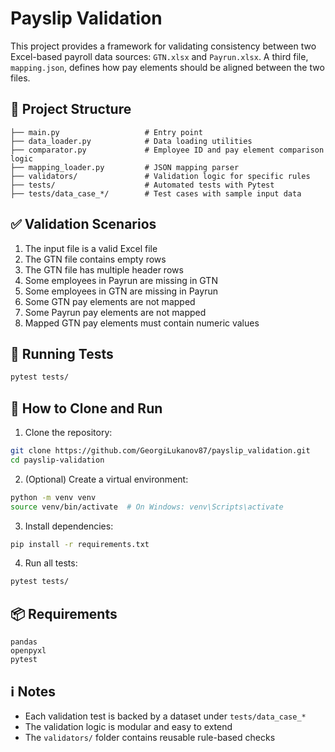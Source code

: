 # Payslip Validation

This project provides a framework for validating consistency between two Excel-based payroll data sources: `GTN.xlsx` and `Payrun.xlsx`. A third file, `mapping.json`, defines how pay elements should be aligned between the two files.

## 📁 Project Structure
```
├── main.py                   # Entry point
├── data_loader.py            # Data loading utilities
├── comparator.py             # Employee ID and pay element comparison logic
├── mapping_loader.py         # JSON mapping parser
├── validators/               # Validation logic for specific rules
├── tests/                    # Automated tests with Pytest
├── tests/data_case_*/        # Test cases with sample input data
```

## ✅ Validation Scenarios
1. The input file is a valid Excel file
2. The GTN file contains empty rows
3. The GTN file has multiple header rows
4. Some employees in Payrun are missing in GTN
5. Some employees in GTN are missing in Payrun
6. Some GTN pay elements are not mapped
7. Some Payrun pay elements are not mapped
8. Mapped GTN pay elements must contain numeric values

## 🧪 Running Tests
```bash
pytest tests/
```

## 🚀 How to Clone and Run
1. Clone the repository:
```bash
git clone https://github.com/GeorgiLukanov87/payslip_validation.git
cd payslip-validation
```

2. (Optional) Create a virtual environment:
```bash
python -m venv venv
source venv/bin/activate  # On Windows: venv\Scripts\activate
```

3. Install dependencies:
```bash
pip install -r requirements.txt
```

4. Run all tests:
```bash
pytest tests/
```

## 📦 Requirements
```
pandas
openpyxl
pytest
```

## ℹ️ Notes
- Each validation test is backed by a dataset under `tests/data_case_*`
- The validation logic is modular and easy to extend
- The `validators/` folder contains reusable rule-based checks

